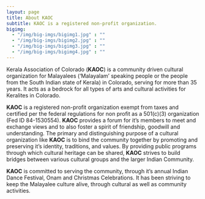 ```yaml
---
layout: page
title: About KAOC
subtitle: KAOC is a registered non-profit organization.
bigimg:
  - "/img/big-imgs/bigimg1.jpg" : ""
  - "/img/big-imgs/bigimg2.jpg" : ""
  - "/img/big-imgs/bigimg3.jpg" : ""
  - "/img/big-imgs/bigimg4.jpg" : ""
---
```

Kerala Association of Colorado (**KAOC**) is a community driven cultural organization for Malayalees (‘Malayalam’ speaking people or the people from the South Indian state of Kerala) in Colorado, serving for more than 35 years. It acts as a bedrock for all types of arts and cultural activities for Keralites in Colorado.

**KAOC** is a registered non-profit organization exempt from taxes and certified per the federal regulations for non profit as a 501(c)(3) organization (Fed ID 84-1530554). **KAOC** provides a forum for it’s members to meet and exchange views and to also foster a spirit of friendship, goodwill and understanding. The primary and distinguishing purpose of a cultural organization like **KAOC** is to bind the community together by promoting and preserving it’s identity, traditions, and values. By providing public programs through which cultural heritage can be shared, **KAOC** strives to build bridges between various cultural groups and the larger Indian Community.

**KAOC** is committed to serving the community, through it’s annual Indian Dance Festival, Onam and Christmas Celebrations. It has been striving to keep the Malayalee culture alive, through cultural as well as community activities.
